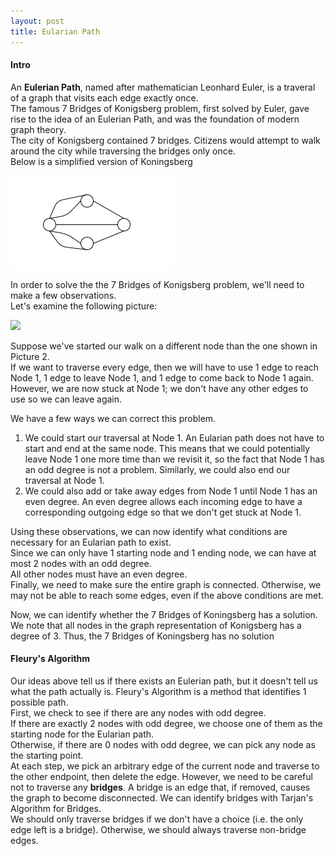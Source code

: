 ```yaml
---
layout: post
title: Eularian Path
---
```

#### Intro
An **Eulerian Path**, named after mathematician Leonhard Euler, is a traveral of a graph that visits each edge exactly once.  
The famous 7 Bridges of Konigsberg problem, first solved by Euler, gave rise to the idea of an Eulerian Path, and was the foundation of modern graph theory.  
The city of Konigsberg contained 7 bridges. Citizens would attempt to walk around the city while traversing the bridges only once.  
Below is a simplified version of Koningsberg  

![](/images/Pic5.PNG)

In order to solve the the 7 Bridges of Konigsberg problem, we'll need to make a few observations.  
Let's examine the following picture:  

![](/images/Pic5.1.PNG)

Suppose we've started our walk on a different node than the one shown in Picture 2.  
If we want to traverse every edge, then we will have to use 1 edge to reach Node 1, 1 edge to leave Node 1, and 1 edge to come back to Node 1 again.  
However, we are now stuck at Node 1; we don't have any other edges to use so we can leave again.  

We have a few ways we can correct this problem.  
1. We could start our traversal at Node 1. An Eularian path does not have to start and end at the same node. This means that we could potentially leave Node 1 one more time than we revisit it, so the fact that Node 1 has an odd degree is not a problem. Similarly, we could also end our traversal at Node 1. 
2. We could also add or take away edges from Node 1 until Node 1 has an even degree. An even degree allows each incoming edge to have a corresponding outgoing edge so that we don't get stuck at Node 1.  
  
Using these observations, we can now identify what conditions are necessary for an Eularian path to exist.  
Since we can only have 1 starting node and 1 ending node, we can have at most 2 nodes with an odd degree.  
All other nodes must have an even degree.  
Finally, we need to make sure the entire graph is connected. Otherwise, we may not be able to reach some edges, even if the above conditions are met.

Now, we can identify whether the 7 Bridges of Koningsberg has a solution.  
We note that all nodes in the graph representation of Konigsberg has a degree of 3. Thus, the 7 Bridges of Koningsberg has no solution

#### Fleury's Algorithm
Our ideas above tell us if there exists an Eulerian path, but it doesn't tell us what the path actually is. Fleury's Algorithm is a method that identifies 1 possible path.  
First, we check to see if there are any nodes with odd degree.  
If there are exactly 2 nodes with odd degree, we choose one of them as the starting node for the Eularian path.  
Otherwise, if there are 0 nodes with odd degree, we can pick any node as the starting point.  
At each step, we pick an arbitrary edge of the current node and traverse to the other endpoint, then delete the edge. However, we need to be careful not to traverse any **bridges**. A bridge is an edge that, if removed, causes the graph to become disconnected. We can identify bridges with Tarjan's Algorithm for Bridges.  
We should only traverse bridges if we don't have a choice (i.e. the only edge left is a bridge). Otherwise, we should always traverse non-bridge edges.  





